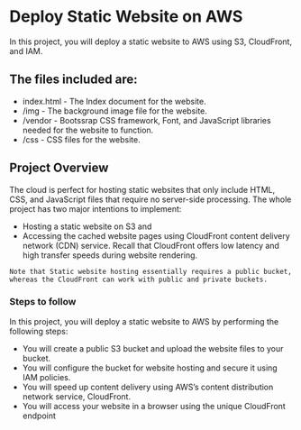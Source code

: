 # Deploy Static Website on AWS

In this project, you will deploy a static website to AWS using S3, CloudFront, and IAM.

## The files included are: 

- index.html - The Index document for the website.
- /img - The background image file for the website.
- /vendor - Bootssrap CSS framework, Font, and JavaScript libraries needed for the website to function.
- /css - CSS files for the website.

## Project Overview
The cloud is perfect for hosting static websites that only include HTML, CSS, and JavaScript files that require no server-side processing. The whole project has two major intentions to implement:

- Hosting a static website on S3 and
- Accessing the cached website pages using CloudFront content delivery network (CDN) service. Recall that CloudFront offers low latency and high transfer speeds during website rendering.

`Note that Static website hosting essentially requires a public bucket, whereas the CloudFront can work with public and private buckets.`

### Steps to follow
In this project, you will deploy a static website to AWS by performing the following steps:

- You will create a public S3 bucket and upload the website files to your bucket.
- You will configure the bucket for website hosting and secure it using IAM policies.
- You will speed up content delivery using AWS’s content distribution network service, CloudFront.
- You will access your website in a browser using the unique CloudFront endpoint




